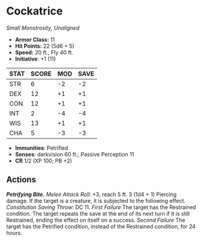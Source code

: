 # Cockatrice

*Small Monstrosity, Unaligned*

- **Armor Class:** 11
- **Hit Points:** 22 (5d6 + 5)
- **Speed:** 20 ft., Fly 40 ft.
- **Initiative**: +1 (11)

|STAT|SCORE|MOD|SAVE|
| --- | --- | --- | ---- |
| STR | 6 | -2 | -2 |
| DEX | 12 | +1 | +1 |
| CON | 12 | +1 | +1 |
| INT | 2 | -4 | -4 |
| WIS | 13 | +1 | +1 |
| CHA | 5 | -3 | -3 |

- **Immunities**: Petrified
- **Senses**: darkvision 60 ft.; Passive Perception 11
- **CR** 1/2 (XP 100; PB +2)

## Actions

***Petrifying Bite.*** *Melee Attack Roll:* +3, reach 5 ft. 3 (1d4 + 1) Piercing damage. If the target is a creature, it is subjected to the following effect. *Constitution Saving Throw*: DC 11. *First Failure* The target has the Restrained condition. The target repeats the save at the end of its next turn if it is still Restrained, ending the effect on itself on a success. *Second Failure* The target has the Petrified condition, instead of the Restrained condition, for 24 hours.

